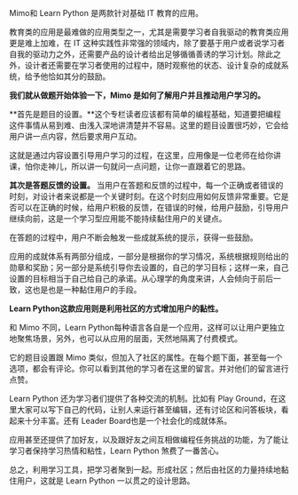 Mimo和 Learn Python 是两款针对基础 IT 教育的应用。

教育类的应用是最难做的应用类型之一，尤其是需要学习者自我驱动的教育类应用更是难上加难，在 IT 这种实践性非常强的领域内，除了要基于用户或者说学习者自我的驱动力之外，还需要产品的设计者给出足够循循善诱的学习计划。除此之外，设计者还需要在学习者使用的过程中，随时观察他的状态、设计复杂的成就系统，给予他恰如其分的鼓励。

**我们就从做题开始体验一下，Mimo 是如何了解用户并且推动用户学习的。**

**首先是题目的设置。**这个专栏读者应该都有简单的编程基础，知道要把编程这件事情从易到难、由浅入深地讲清楚并不容易。这里的题目设置很巧妙，它会给用户讲一点内容，然后要求用户互动。

这就是通过内容设置引导用户学习的过程，在这里，应用像是一位老师在给你讲课，怕你走神儿，所以讲一句就问一点问题，让你一直跟着它的思路。

**其次是答题反馈的设置。** 当用户在答题和反馈的过程中，每一个正确或者错误的时刻，对设计者来说都是一个关键时刻。在这个时刻应用如何反馈非常重要。它是否可以在正确的时候，给用户积极的反馈，在错误的时候，给用户鼓励，引导用户继续向前，这是一个学习型应用能不能持续黏住用户的关键点。

在答题的过程中，用户不断会触发一些成就系统的提示，获得一些鼓励。

应用的成就体系有两部分组成，一部分是根据你的学习情况，系统根据规则给出的勋章和奖励；另一部分是系统引导你去设置的，自己的学习目标；这样一来，自己设置的目标相当于自己给自己的承诺。从心理学的角度来讲，人会倾向于前后一致，这也是也是一种黏住用户的手段。

**Learn Python这款应用则是利用社区的方式增加用户的黏性。**

和 Mimo 不同，Learn Python每种语言各自是一个应用，这样可以让用户更独立地聚焦场景，另外，也可以从应用的层面，天然地隔离了付费模式。

它的题目设置跟 Mimo 类似，但加入了社区的属性。在每个题下面，甚至每一个选项，都会有评论。你可以看到其他的学习者在这里的留言。并对他们的留言进行点赞。

Learn Python 还为学习者们提供了各种交流的机制。比如有 Play Ground，在这里大家可以写下自己的代码，让别人来运行甚至编辑，还有讨论区和问答板块，看起来十分丰富。还有 Leader Board也是一个社会化的成就体系。

应用甚至还提供了加好友，以及跟好友之间互相做编程任务挑战的功能，为了能让学习者保持学习热情和粘性，Learn Python 煞费了一番苦心。

总之，利用学习工具，把学习者聚到一起。形成社区；然后由社区的力量持续地黏住用户，这就是 Learn Python 一以贯之的设计思路。
